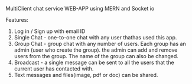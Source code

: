 MultiClient chat service WEB-APP using MERN and Socket io

Features:
1. Log in / Sign up with email ID
2. Single Chat - one-to-one chat with any user thathas used this app.
3. Group Chat - group chat with any number of users. Each group has an admin (user who create the group). the admin can add and remove users from the group. The name of the group can also be changed.
4. Broadcast - a single message can be sent to all the users that the current user has contacted with.
5. Text messages and files(image, pdf or doc) can be shared.




